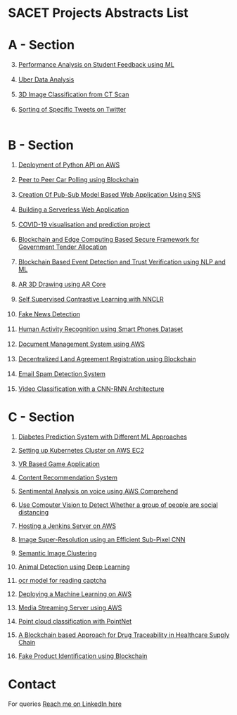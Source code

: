 # SACET Projects Abstracts List

# A - Section
3. <a href="a-section/3a.pdf">Performance Analysis on Student Feedback using ML</a> <br/><br/>
4. <a href="a-section/4a.pdf">Uber Data Analysis</a><br/><br/>
6. <a href="a-section/6a.pdf">3D Image Classification from CT Scan</a><br/><br/>
7. <a href="a-section/7a.pdf">Sorting of Specific Tweets on Twitter</a><br/><br/>

# B - Section
1. <a href="b-section/1b.pdf">Deployment of Python API on AWS</a> <br/> <br/>
2. <a href="b-section/2b.pdf">Peer to Peer Car Polling using Blockchain</a> <br/> <br/>
3. <a href="b-section/3b.pdf">Creation Of Pub-Sub Model Based Web Application Using SNS</a><br/> <br/>
4. <a href="b-section/4b.pdf">Building a Serverless Web Application </a><br/> <br/>
5. <a href="b-section/5b.pdf">COVID-19 visualisation and prediction project</a><br/> <br/>
6. <a href="b-section/6b.pdf">Blockchain and Edge Computing Based Secure Framework for Government Tender Allocation </a><br/> <br/>
7. <a href="b-section/7b.pdf">Blockchain Based Event Detection and Trust Verification using NLP and ML</a><br/> <br/>
8. <a href="b-section/8b.pdf">AR 3D Drawing using AR Core</a><br/> <br/>
9. <a href="b-section/9b.pdf">Self Supervised Contrastive Learning with NNCLR</a><br/> <br/>
10. <a href="b-section/10b.pdf">Fake News Detection</a><br/> <br/>
11. <a href="b-section/11b.pdf">Human Activity Recognition using Smart Phones Dataset</a><br/> <br/>
12. <a href="b-section/12b.pdf">Document Management System using AWS </a><br/> <br/>
13. <a href="b-section/13b.pdf">Decentralized Land Agreement Registration using Blockchain</a><br/> <br/>
14. <a href="b-section/14b.pdf">Email Spam Detection System</a><br/> <br/>
15. <a href="b-section/15b.pdf">Video Classification with a CNN-RNN Architecture</a>

# C - Section

1. <a href="c-section/1C-Diabetes Prediction System with Different ML Approaches.pdf">Diabetes Prediction System with Different ML Approaches</a>
2. <a href="c-section/2C - Setting up Kubernetes Cluster on AWS EC2.pdf">Setting up Kubernetes Cluster on AWS EC2</a> 
3. <a href="c-section/3C-VR BASED GAME APPLICATION.pdf">VR Based Game Application</a>
4. <a href="c-section/4C - Content Recommendation System.pdf">Content Recommendation System</a>

5. <a href="c-section/5C-Sentimental Analysis on voice using AWS Comprehend.pdf">Sentimental Analysis on voice using AWS Comprehend</a>
6. <a href="c-section/6C-Use Computer Vision to Detect Whether a group of people are social distancing.pdf">Use Computer Vision to Detect Whether a group of people are social distancing</a>
7. <a href="c-section/7C - Hosting a Jenkins Server on AWS.pdf">Hosting a Jenkins Server on AWS</a>
8. <a href="c-section/8C - Image Super-Resolution using an Efficient Sub-Pixel CNN.pdf">Image Super-Resolution using an Efficient Sub-Pixel CNN</a>
9. <a href="c-section/9C - Semantic Image Clustering.pdf">Semantic Image Clustering</a>
10. <a href="c-section/10C - Animal Detection using Deep Learning.pdf">Animal Detection using Deep Learning</a>
11. <a href="c-section/11C - ocr model for reading captcha.pdf">ocr model for reading captcha</a>
12. <a href="c-section/12C - Deploying a Machine Learning on AWS.pdf">Deploying a Machine Learning on AWS</a>
13. <a href="c-section/13C - Media Streaming Server using AWS.pdf">Media Streaming Server using AWS </a>
14. <a href="c-section/14C - Point cloud classification with PointNet.pdf">Point cloud classification with PointNet </a>
15. <a href="c-section/15C-A Blockchain based Approach for Drug Traceability in Healthcare Supply Chain.pdf">A Blockchain based Approach for Drug Traceability in Healthcare Supply Chain</a>
16. <a href="c-section/16C-Fake Product Identification using Blockchain.pdf">Fake Product Identification using Blockchain</a>

# Contact
For queries <a href="https://linkedin.com/MadhuPIoT"> Reach me on LinkedIn here</a>